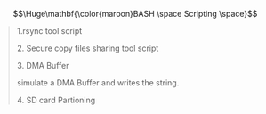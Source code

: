 $$\Huge\mathbf{\color{maroon}BASH \space Scripting \space}$$
> <p> 1.rsync tool script </p>
> <p> 2. Secure copy files sharing tool script </p>
> <P> 3. DMA Buffer</P>
> simulate a DMA Buffer and writes the string.
> <p> 4. SD card Partioning </p>
